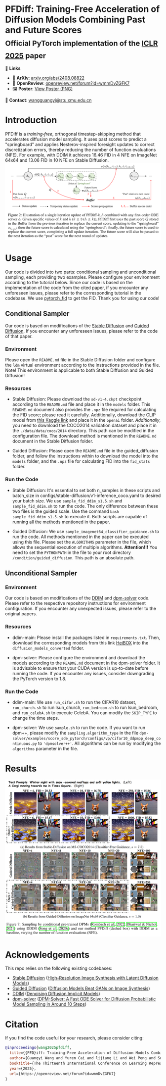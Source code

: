 # PFDiff: Training-Free Acceleration of Diffusion Models Combining Past and Future Scores<br><sub>Official PyTorch implementation of the [ICLR 2025](https://openreview.net/forum?id=wmmDvZGFK7) paper</sub>

🔗 **Links**  
- 📄 **ArXiv**: [arxiv.org/abs/2408.08822](https://arxiv.org/abs/2408.08822)  
- 📝 **OpenReview**: [openreview.net/forum?id=wmmDvZGFK7](https://openreview.net/forum?id=wmmDvZGFK7)
- 🖼️ **Poster**: [View Poster (PNG)](https://iclr.cc/media/PosterPDFs/ICLR%202025/27822.png?t=1743947768.3811555)

📧 **Contact**: [wangguangyi@stu.xmu.edu.cn](mailto:wangguangyi@stu.xmu.edu.cn)

# Introduction
PFDiff is a *training‐free*, orthogonal timestep-skipping method that accelerates diffusion model sampling. It uses past scores to predict a "springboard" and applies Nesterov-inspired foresight updates to correct discretization errors, thereby reducing the number of function evaluations (NFE). For example, with DDIM it achieves 16.46 FID in 4 NFE on ImageNet 64x64 and 13.06 FID in 10 NFE on Stable Diffusion. 
![Alt text](assets/PFDiff.png)

# Usage
Our code is divided into two parts: conditional sampling and unconditional sampling, each providing two examples. Please configure your environment according to the tutorial below. Since our code is based on the implementation of the code from the cited paper, if you encounter any unforeseen issues, please refer to the corresponding tutorial in the codebase. We use [pytorch_fid](https://github.com/mseitzer/pytorch-fid) to get the FID. Thank you for using our code!

## Conditional Sampler
Our code is based on modifications of the [Stable Diffusion](https://github.com/CompVis/stable-diffusion) and [Guided Diffusion](https://github.com/openai/guided-diffusion). If you encounter any unforeseen issues, please refer to the code of that paper.

### Environment
Please open the `README.md` file in the Stable Diffusion folder and configure the `ldm` virtual environment according to the instructions provided in the file. Note! This environment is applicable to both Stable Diffusion and Guided Diffusion!

### Resources
- Stable Diffusion: Please download the `sd-v1-4.ckpt` checkpoint according to the `README.md` file and place it in the `models` folder. This `README.md` document also provides the `.npz` file required for calculating the FID score; please read it carefully. Additionally, download the CLIP model from [this Kaggle link](https://www.kaggle.com/datasets/ferruccioliu/openai-clip-vit-large-patch14?resource=download) and place it in the `openai` folder. *Additionally*, you need to download the COCO2014 validation dataset and place it in the `./data/data/coco/2014` directory. This path can be modified in the configuration file. The download method is mentioned in the `README.md` document in the Stable Diffusion folder.

- Guided Diffusion: Please open the `README.md` file in the guided_diffusion folder, and follow the instructions within to download the model into the `models` folder, and the `.npz` file for calculating FID into the `fid_stats` folder.

### Run the Code
- Stable Diffusion: It's essential to set both n_samples in these scripts and batch_size in configs/stable-diffusion/v1-inference_coco.yaml to desired your batch size. We use `sample_fid_ddim_s1.5.sh` and `sample_fid_ddim.sh` to run the code. The only difference between these two files is the guided scale. Use the command `bash sample_fid_ddim_s1.5.sh` to execute it. Both scripts are capable of running all the methods mentioned in the paper.

- Guided Diffusion: We use `sample_imagenet64_classifier_guidance.sh` to run the code. All methods mentioned in the paper can be executed using this file. Please set the `ALGORITHMS` parameter in the file, which allows the sequential execution of multiple algorithms. **Attention!!!** You need to set the `PYTHONPATH` in the file to your root directory `/condition/guided_diffusion`. This path is an absolute path.

## Unconditional Sampler
### Environment
Our code is based on modifications of the [DDIM](https://github.com/ermongroup/ddim) and [dpm-solver](https://github.com/LuChengTHU/dpm-solver) code. Please refer to the respective repository instructions for environment configuration. If you encounter any unexpected issues, please refer to the original papers.

### Resources
- ddim-main: Please install the packages listed in `requirements.txt`. Then, download the corresponding models from this link [HeiBOX](https://heibox.uni-heidelberg.de/d/01207c3f6b8441779abf/?p=%2F&mode=list) into the `diffusion_models_converted` folder.

- dpm-solver: Please configure the environment and download the models according to the `README.md` document in the dpm-solver folder. It is advisable to ensure that your CUDA version is up-to-date before running the code. If you encounter any issues, consider downgrading the PyTorch version to 1.8.

### Run the Code
- ddim-main: We use `run_cifar.sh` to run the CIFAR10 dataset, `run_church.sh` to run lsun_church, `run_bedroom.sh` to run lsun_bedroom, and `run_celebA.sh` to execute CelebA. You can modify the `SKIP_TYPE` to change the time steps.

- dpm-solver: We use `sample.sh` to run the code. If you want to run dpm++, please modify the `sampling.algorithm_type` in the file `dpm-solver/examples/score_sde_pytorch/configs/vp/cifar10_ddpmpp_deep_continuous.py` to `'dpmsolver++'`.
All algorithms can be run by modifying the `algorithms` parameter in the file.

# Results
![Alt text](assets/Sampling_Results.png)

# Acknowledgements
This repo relies on the following existing codebases:
- [Stable Diffusion](https://github.com/CompVis/stable-diffusion) ([High-Resolution Image Synthesis with Latent Diffusion Models](https://arxiv.org/abs/2112.10752))
- [Guided Diffusion](https://github.com/openai/guided-diffusion) ([Diffusion Models Beat GANs on Image Synthesis](https://arxiv.org/abs/2105.05233))
- [DDIM](https://github.com/ermongroup/ddim) ([Denoising Diffusion Implicit Models](https://arxiv.org/abs/2010.02502))
- [dpm-solver](https://github.com/LuChengTHU/dpm-solver) ([DPM-Solver: A Fast ODE Solver for Diffusion Probabilistic Model Sampling in Around 10 Steps](https://arxiv.org/abs/2206.00927))

# Citation
If you find the code useful for your research, please consider citing:

```bibtex
@inproceedings{wang2025pfdiff,
  title={{PFD}iff: Training-Free Acceleration of Diffusion Models Combining Past and Future Scores},
  author={Guangyi Wang and Yuren Cai and lijiang Li and Wei Peng and Song-Zhi Su},
  booktitle={The Thirteenth International Conference on Learning Representations},
  year={2025},
  url={https://openreview.net/forum?id=wmmDvZGFK7}
}
